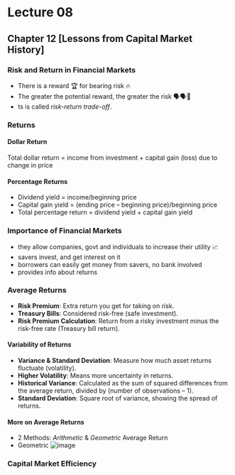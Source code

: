 ﻿# Lecture 08

## Chapter 12 [Lessons from Capital Market History]

### Risk and  Return in Financial Markets
- There is a reward 🏆 for bearing risk 🔥
- The greater the potential reward, the greater the risk 🗣️🗣️💪
- ts is called *risk-return trade-off*.

### Returns

#### Dollar Return
Total dollar return = income from investment + capital gain (loss) due to change in price

#### Percentage Returns
- Dividend yield = income/beginning price
- Capital gain yield = (ending price – beginning price)/beginning price
- Total percentage return = dividend yield + capital gain yield

### Importance of Financial Markets
- they allow companies, govt and individuals to increase their utility 📈
- savers invest, and get interest on it
- borrowers can easily get money from savers, no bank involved
- provides info about returns

### Average Returns

- **Risk Premium**: Extra return you get for taking on risk.  
- **Treasury Bills**: Considered risk-free (safe investment).  
- **Risk Premium Calculation**: Return from a risky investment minus the risk-free rate (Treasury bill return).

#### Variability of Returns

- **Variance & Standard Deviation**: Measure how much asset returns fluctuate (volatility).  
- **Higher Volatility**: Means more uncertainty in returns.  
- **Historical Variance**: Calculated as the sum of squared differences from the average return, divided by (number of observations – 1).  
- **Standard Deviation**: Square root of variance, showing the spread of returns.

#### More on Average Returns

- 2 Methods: *Arithmetic* & *Geometric* Average Return
- Geometric ![image](https://github.com/user-attachments/assets/2a5660e1-cd1b-46ff-9648-d19f7a2f46b4)

### Capital Market Efficiency
